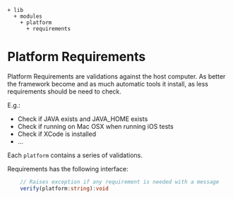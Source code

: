 ```
+ lib
  + modules
    + platform
      + requirements
```


# Platform Requirements

Platform Requirements are validations against the host computer. As better the framework become and as much automatic tools it install, as less requirements should be need to check.

E.g.:

- Check if JAVA exists and JAVA_HOME exists
- Check if running on Mac OSX when running iOS tests
- Check if XCode is installed
- ...

Each `platform` contains a series of validations.

Requirements has the following interface:

```typescript
    // Raises exception if any requirement is needed with a message
    verify(platform:string):void
```
